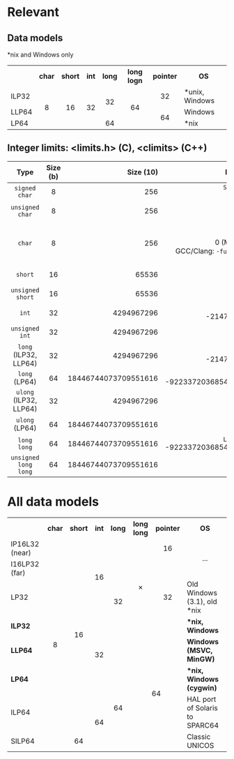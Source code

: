 # Relevant 
## Data models
\*nix and Windows only
<table>
  <tr>
    <th></th>
    <th>char</th>
    <th>short</th>
    <th>int</th>
    <th>long</th>
    <th>long logn</th>
    <th>pointer</th>
    <th>OS</th>
  </tr>
  <tr>
    <td>ILP32</td>
    <td rowspan="3" align="center">8</td>
    <td rowspan="3" align="center">16</td>
    <td rowspan="3" align="center">32</td>
    <td rowspan="2" align="center">32</td>
    <td rowspan="3" align="center">64</td>
    <td align="center">32</td>
    <td>*unix, Windows</td>
  </tr>
  <tr>
    <td>LLP64</td>
    <td rowspan="2" align="center">64</td>
    <td>Windows</td>    
  </tr>
  <tr>
    <td>LP64</td>
    <td align="center">64</td>
    <td>*nix</td>    
  </tr>
</table>

## Integer limits: \<limits\.h\> \(C\), \<climits\> (C++)
Type | Size (b) | Size (10) | MIN (10) | MAX (10) | MAX (16)
:---: | :---: | ---: | ---: | ---: | ---:
`signed char` | 8 | 256 | `SCHAR_MIN`<br />-128 | `SCHAR_MAX`<br />127 | 0x7f
`unsigned char` | 8 | 256 | <br />0 | `UCHAR_MAX`<br />255 | 0xff
`char` | 8 | 256 | `CHAR_MIN`<br />-128<br />0 (MSVC: `/J`<br />GCC/Clang: `-funsigned-char`) | `CHAR_MAX`<br />127<br />255 (flag) | 0x7f<br />0xff (flag)
`short` | 16 | 65536 | `SHRT_MIN`<br />-32768 | `SHRT_MAX`<br />32767 |0x7fff
`unsigned short` | 16 | 65536 | <br />0 | `USHRT_MAX`<br />65535 | 0xffff
`int` | 32 | 4294967296 | `INT_MIN`<br />-2147483648 | `INT_MAX`<br />2147483647 | 0x7fffffff
`unsigned int` | 32 | 4294967296 | <br />0 | `UINT_MAX`<br />4294967295 | 0xffffffff
`long` (ILP32, LLP64) | 32 | 4294967296 | `LONG_MIN`<br />-2147483648 | `LONG_MAX`<br />2147483647 | 0x7fffffff
`long` (LP64) | 64 | 18446744073709551616 | `LONG_MIN`<br />-9223372036854775808 | `LONG_MAX`<br />9223372036854775807 | 0x7fffffffffffffff
`ulong` (ILP32, LLP64) | 32 | 4294967296 | <br />0 | `ULONG_MAX`<br />4294967295 | 0xffffffff
`ulong` (LP64) | 64 | 18446744073709551616 | <br />0 | `ULONG_MAX`<br />18446744073709551615 | 0xffffffffffffffff
`long long` | 64 | 18446744073709551616 | `LLONG_MIN`<br />-9223372036854775808 | `LLONG_MAX`<br />9223372036854775807 | 0x7fffffffffffffff
`unsigned long long` | 64 | 18446744073709551616 | <br />0 | `ULLONG_MAX`<br />18446744073709551615 | 0xffffffffffffffff

# All data models
<table>
  <tr>
    <th></th>
    <th>char</th>
    <th>short</th>
    <th>int</th>
    <th>long</th>
    <th>long long</th>
    <th>pointer</th>
    <th>OS</th>
  </tr>
  <tr>
    <td>IP16L32 (near)</td>
    <td rowspan="8" align="center">8</td>
    <td rowspan="7" align="center">16</td>
    <td rowspan="3" align="center">16</td>
    <td rowspan="5" align="center">32</td>
    <td rowspan="4" align="center">&#x2717;</td>
    <td align="center">16</td>
    <td rowspan="2" align="center">...</td>
  </tr>
  <tr>
    <td>I16LP32 (far)</td>
    <td rowspan="3" align="center">32</td>
  </tr>
  <tr>
    <td>LP32</td>
    <td>Old Windows (3.1), old *nix</td>
  </tr>
  <tr>
    <td><b>ILP32</b></td>
    <td rowspan="3" align="center">32</td>
    <td><b>*nix, Windows</b></td>
  </tr>
  <tr>
    <td><b>LLP64</b></td>
    <td colspan="2" rowspan="4" align="center">64</td>
    <td><b>Windows (MSVC, MinGW)</b></td>
  </tr>
  <tr>
    <td><b>LP64</b></td>
    <td rowspan="3" align="center">64</td>   
    <td><b>*nix, Windows (cygwin)</b></td>
  </tr>
  <tr>
    <td>ILP64</td>
    <td rowspan="2" align="center">64</td>
    <td>HAL port of Solaris to SPARC64</td>
  </tr>
  <tr>
    <td>SILP64</td>
    <td align="center">64</td>
    <td>Classic UNICOS</td>
  </tr>
</table>
